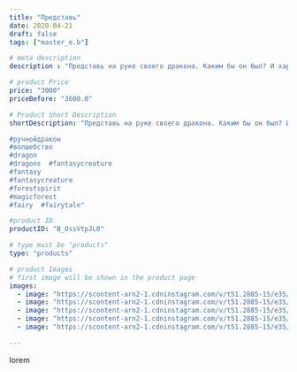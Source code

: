 ```yaml
---
title: "Представь"
date: 2020-04-21
draft: false
tags: ["master_e.b"]

# meta description
description : "Представь на руке своего дракона. Каким бы он был? И характер и стать.... как скучно смотреть на безлюдье с балкона. Ну может с драконом мы будем летать...... В"

# product Price
price: "3000"
priceBefore: "3600.0"

# Product Short Description
shortDescription: "Представь на руке своего дракона. Каким бы он был? И характер и стать.... как скучно смотреть на безлюдье с балкона. Ну может с драконом мы будем летать...... В общем рифмоплет из меня так себе, но драконы из натуральной кожи в виде браслетов, колец.... я делаю великолепно и качественно. Цена у всех разная вацап 89280063967.

#ручнойдракон 
#волшебство 
#dragon 
#dragons  #fantasycreature 
#fantasy 
#fantasycreature 
#forestspirit 
#magicforest 
#fairy  #fairytale"

#product ID
productID: "B_OssVtpJL0"

# type must be "products"
type: "products"

# product Images
# first image will be shown in the product page
images:
  - image: "https://scontent-arn2-1.cdninstagram.com/v/t51.2885-15/e35/94324895_898968220551042_1734544751467493551_n.jpg?_nc_ht=scontent-arn2-1.cdninstagram.com&_nc_cat=106&_nc_ohc=292TPhU9U50AX_3IzK7&se=7&tp=1&oh=84928bbe7ecae6fb201f91ebc4f84737&oe=606175F5&ig_cache_key=MjI5MTk2NTgxODQwMTM0ODc1Mw%3D%3D.2"
  - image: "https://scontent-arn2-1.cdninstagram.com/v/t51.2885-15/e35/93454151_585773175357586_8505743369621694453_n.jpg?_nc_ht=scontent-arn2-1.cdninstagram.com&_nc_cat=110&_nc_ohc=xclYrxOlXiUAX8U1Yf0&se=7&tp=1&oh=b6d4559d670d3bfce68600fcdcbf1d96&oe=605EBBC3&ig_cache_key=MjI5MTk2NTgxODQwOTgwNzg3NA%3D%3D.2"
  - image: "https://scontent-arn2-1.cdninstagram.com/v/t51.2885-15/e35/94213628_168296691062683_2991960993185143927_n.jpg?_nc_ht=scontent-arn2-1.cdninstagram.com&_nc_cat=107&_nc_ohc=QRp9vnSe0mwAX8HOFkE&se=7&tp=1&oh=e2a7b09f165ef04b20ea7b0016b0265c&oe=6060BC91&ig_cache_key=MjI5MTk2NTgxODQzNTAwMDM1MQ%3D%3D.2"
  - image: "https://scontent-arn2-1.cdninstagram.com/v/t51.2885-15/e35/93825329_1495300387314015_6196649812385656341_n.jpg?_nc_ht=scontent-arn2-1.cdninstagram.com&_nc_cat=103&_nc_ohc=y1PwITT9Q_0AX-Wqi_O&se=7&tp=1&oh=6ea5d739e39c895d3cf847e0c6a83c4d&oe=605DB5AC&ig_cache_key=MjI5MTk2NTgxODQxODE0NzE5Nw%3D%3D.2"
  - image: "https://scontent-arn2-1.cdninstagram.com/v/t51.2885-15/e35/94217673_228171521769316_7008678185075215014_n.jpg?_nc_ht=scontent-arn2-1.cdninstagram.com&_nc_cat=104&_nc_ohc=yGimqKbbq9kAX8Q2-4S&se=7&tp=1&oh=40f31dd2e4bc1d315e05d560d2f94e80&oe=60613AC1&ig_cache_key=MjI5MTk2NTgxODQyNjQ0OTYzNw%3D%3D.2"

---
```

lorem
